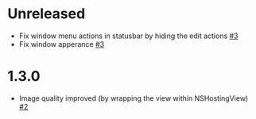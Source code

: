 # Unreleased
- Fix window menu actions in statusbar by hiding the edit actions [#3](https://github.com/ahmedash95/rapidsnap/pull/3)
- Fix window apperance [#3](https://github.com/ahmedash95/rapidsnap/pull/3)

# 1.3.0
- Image quality improved (by wrapping the view within NSHostingView) [#2](https://github.com/ahmedash95/rapidsnap/pull/2)
